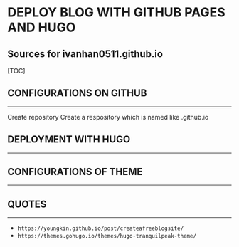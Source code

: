 # DEPLOY BLOG WITH GITHUB PAGES AND HUGO
## Sources for ivanhan0511.github.io


[TOC]

## CONFIGURATIONS ON GITHUB
---

Create repository
Create a respository which is named like .github.io

## DEPLOYMENT WITH HUGO
---


## CONFIGURATIONS OF THEME
---


## QUOTES
---

- `https://youngkin.github.io/post/createafreeblogsite/`
- `https://themes.gohugo.io/themes/hugo-tranquilpeak-theme/`
